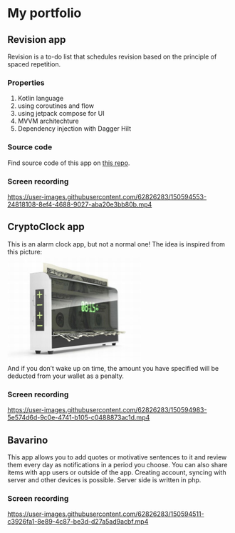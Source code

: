 # My portfolio


## Revision app

Revision is a to-do list that schedules revision based on the principle of spaced repetition.

### Properties
1. Kotlin language
2. using coroutines and flow
3. using jetpack compose for UI
4. MVVM architechture
5. Dependency injection with Dagger Hilt
### Source code
 Find source code of this app on [this repo](https://github.com/amparhizgar/revision).
### Screen recording

https://user-images.githubusercontent.com/62826283/150594553-24818108-8ef4-4688-9027-aba20e3bb80b.mp4

##  CryptoClock  app
This is an alarm clock app, but not a normal one! The idea is inspired from this picture:  
<img src="./files/money-shredding-alarm.jpg" alt="Money shredding alarm" style="width:300px;"/>  
And if you don’t wake up on time, the amount you have specified will be deducted from your wallet as a penalty.

### Screen recording

https://user-images.githubusercontent.com/62826283/150594983-5e574d6d-9c0e-4741-b105-c0488873ac1d.mp4


## Bavarino
This app allows you to add quotes or motivative sentences to it and review them every day as notifications in a period you choose.
You can also share items with app users or outside of the app.
Creating account, syncing with server and other devices is possible.
Server side is written in php.
### Screen recording

https://user-images.githubusercontent.com/62826283/150594511-c3926fa1-8e89-4c87-be3d-d27a5ad9acbf.mp4
